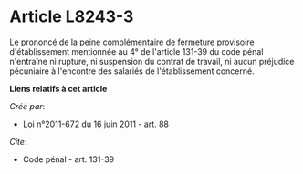 # Article L8243-3

Le prononcé de la peine complémentaire de fermeture provisoire d'établissement mentionnée au 4° de l'article 131-39 du code
pénal n'entraîne ni rupture, ni suspension du contrat de travail, ni aucun préjudice pécuniaire à l'encontre des salariés de
l'établissement concerné.

**Liens relatifs à cet article**

_Créé par_:

  - Loi n°2011-672 du 16 juin 2011 - art. 88

_Cite_:

  - Code pénal - art. 131-39
